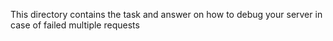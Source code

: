 This directory  contains the task and answer on how to debug your server in case of failed multiple requests
